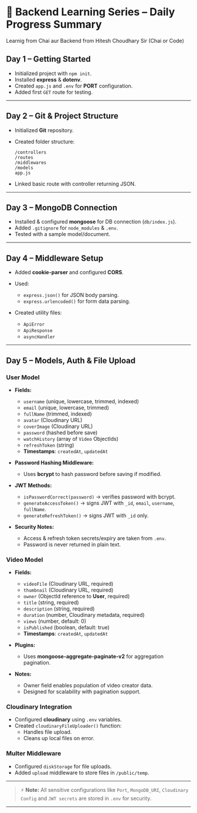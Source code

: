 # 📜 Backend Learning Series – Daily Progress Summary

Learnig from Chai aur Backend from Hitesh Choudhary Sir (Chai or Code)

## **Day 1 – Getting Started**

- Initialized project with `npm init`.
- Installed **express** & **dotenv**.
- Created `app.js` and `.env` for **PORT** configuration.
- Added first `GET` route for testing.

---

## **Day 2 – Git & Project Structure**

- Initialized **Git** repository.
- Created folder structure:

  ```
  /controllers
  /routes
  /middlewares
  /models
  app.js
  ```

- Linked basic route with controller returning JSON.

---

## **Day 3 – MongoDB Connection**

- Installed & configured **mongoose** for DB connection (`db/index.js`).
- Added `.gitignore` for `node_modules` & `.env`.
- Tested with a sample model/document.

---

## **Day 4 – Middleware Setup**

- Added **cookie-parser** and configured **CORS**.
- Used:
  - `express.json()` for JSON body parsing.
  - `express.urlencoded()` for form data parsing.

- Created utility files:
  - `ApiError`
  - `ApiResponse`
  - `asyncHandler`

---

## **Day 5 – Models, Auth & File Upload**

### **User Model**

- **Fields:**
  - `username` (unique, lowercase, trimmed, indexed)
  - `email` (unique, lowercase, trimmed)
  - `fullName` (trimmed, indexed)
  - `avatar` (Cloudinary URL)
  - `coverImage` (Cloudinary URL)
  - `password` (hashed before save)
  - `watchHistory` (array of `Video` ObjectIds)
  - `refreshToken` (string)
  - **Timestamps**: `createdAt`, `updatedAt`

- **Password Hashing Middleware:**
  - Uses **bcrypt** to hash password before saving if modified.

- **JWT Methods:**
  - `isPasswordCorrect(password)` → verifies password with bcrypt.
  - `generateAccessToken()` → signs JWT with `_id`, `email`, `username`, `fullName`.
  - `generateRefreshToken()` → signs JWT with `_id` only.

- **Security Notes:**
  - Access & refresh token secrets/expiry are taken from `.env`.
  - Password is never returned in plain text.

### **Video Model**

- **Fields:**
  - `videoFile` (Cloudinary URL, required)
  - `thumbnail` (Cloudinary URL, required)
  - `owner` (ObjectId reference to **User**, required)
  - `title` (string, required)
  - `description` (string, required)
  - `duration` (number, Cloudinary metadata, required)
  - `views` (number, default: 0)
  - `isPublished` (boolean, default: true)
  - **Timestamps**: `createdAt`, `updatedAt`

- **Plugins:**
  - Uses **mongoose-aggregate-paginate-v2** for aggregation pagination.

- **Notes:**
  - Owner field enables population of video creator data.
  - Designed for scalability with pagination support.

### **Cloudinary Integration**

- Configured **cloudinary** using `.env` variables.
- Created `cloudinaryFileUploader()` function:
  - Handles file upload.
  - Cleans up local files on error.

### **Multer Middleware**

- Configured `diskStorage` for file uploads.
- Added `upload` middleware to store files in `/public/temp`.

---

> ⚡ **Note:** All sensitive configurations like `Port`, `MongoDB_URI`, `Cloudinary Config` and `JWT secrets` are stored in `.env` for security.

---

